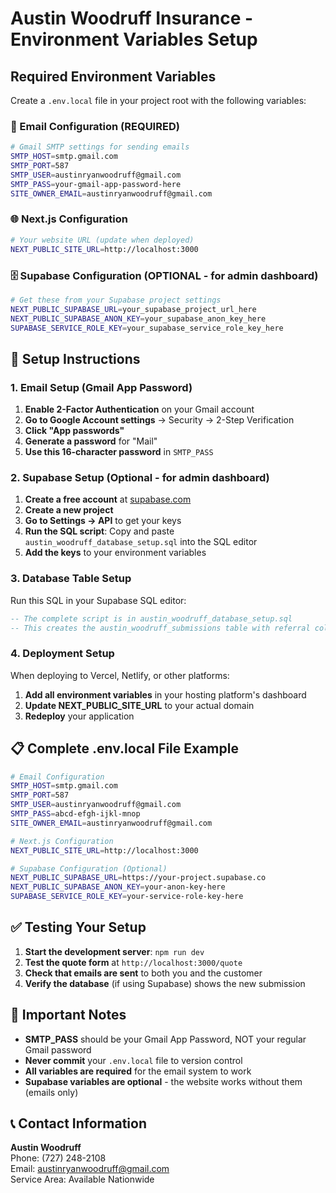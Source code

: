 # Austin Woodruff Insurance - Environment Variables Setup

## Required Environment Variables

Create a `.env.local` file in your project root with the following variables:

### 📧 Email Configuration (REQUIRED)
```bash
# Gmail SMTP settings for sending emails
SMTP_HOST=smtp.gmail.com
SMTP_PORT=587
SMTP_USER=austinryanwoodruff@gmail.com
SMTP_PASS=your-gmail-app-password-here
SITE_OWNER_EMAIL=austinryanwoodruff@gmail.com
```

### 🌐 Next.js Configuration
```bash
# Your website URL (update when deployed)
NEXT_PUBLIC_SITE_URL=http://localhost:3000
```

### 🗄️ Supabase Configuration (OPTIONAL - for admin dashboard)
```bash
# Get these from your Supabase project settings
NEXT_PUBLIC_SUPABASE_URL=your_supabase_project_url_here
NEXT_PUBLIC_SUPABASE_ANON_KEY=your_supabase_anon_key_here
SUPABASE_SERVICE_ROLE_KEY=your_supabase_service_role_key_here
```

## 🔧 Setup Instructions

### 1. Email Setup (Gmail App Password)
1. **Enable 2-Factor Authentication** on your Gmail account
2. **Go to Google Account settings** → Security → 2-Step Verification
3. **Click "App passwords"**
4. **Generate a password** for "Mail"
5. **Use this 16-character password** in `SMTP_PASS`

### 2. Supabase Setup (Optional - for admin dashboard)
1. **Create a free account** at [supabase.com](https://supabase.com)
2. **Create a new project**
3. **Go to Settings → API** to get your keys
4. **Run the SQL script**: Copy and paste `austin_woodruff_database_setup.sql` into the SQL editor
5. **Add the keys** to your environment variables

### 3. Database Table Setup
Run this SQL in your Supabase SQL editor:
```sql
-- The complete script is in austin_woodruff_database_setup.sql
-- This creates the austin_woodruff_submissions table with referral columns
```

### 4. Deployment Setup
When deploying to Vercel, Netlify, or other platforms:
1. **Add all environment variables** in your hosting platform's dashboard
2. **Update NEXT_PUBLIC_SITE_URL** to your actual domain
3. **Redeploy** your application

## 📋 Complete .env.local File Example

```bash
# Email Configuration
SMTP_HOST=smtp.gmail.com
SMTP_PORT=587
SMTP_USER=austinryanwoodruff@gmail.com
SMTP_PASS=abcd-efgh-ijkl-mnop
SITE_OWNER_EMAIL=austinryanwoodruff@gmail.com

# Next.js Configuration
NEXT_PUBLIC_SITE_URL=http://localhost:3000

# Supabase Configuration (Optional)
NEXT_PUBLIC_SUPABASE_URL=https://your-project.supabase.co
NEXT_PUBLIC_SUPABASE_ANON_KEY=your-anon-key-here
SUPABASE_SERVICE_ROLE_KEY=your-service-role-key-here
```

## ✅ Testing Your Setup

1. **Start the development server**: `npm run dev`
2. **Test the quote form** at `http://localhost:3000/quote`
3. **Check that emails are sent** to both you and the customer
4. **Verify the database** (if using Supabase) shows the new submission

## 🚨 Important Notes

- **SMTP_PASS** should be your Gmail App Password, NOT your regular Gmail password
- **Never commit** your `.env.local` file to version control
- **All variables are required** for the email system to work
- **Supabase variables are optional** - the website works without them (emails only)

## 📞 Contact Information

**Austin Woodruff**  
Phone: (727) 248-2108  
Email: austinryanwoodruff@gmail.com  
Service Area: Available Nationwide
